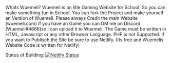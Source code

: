 Whats Wuemeli?
Wuemeli is an litle Gaming Website for School. So you can make something fun in School. 
You can fork the Project and make yourself an Version of Wuemeli.
Please always Credit the main Website (wuemeli.com)
If you have an Game you can DM me on Discord (Wuemeli#4666)so i can upload it to Wuemeli. The Game must be written in HTML, Javascript or any other Browser Language.
PHP is not Supported.
If you want to Publisch the Site be sure to use Netlify. (Its free and Wuemelis Website Code is written for Netlify)


Status of Building: [![Netlify Status](https://api.netlify.com/api/v1/badges/231373a7-ff77-44a4-add6-2c7da16e326b/deploy-status)](https://app.netlify.com/sites/wuemeli/deploys)
